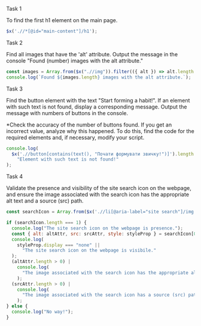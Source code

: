 Task 1

To find the first h1 element on the main page.

```javascript
$x('.//*[@id="main-content"]/h1');
```

Task 2

Find all images that have the 'alt' attribute. Output the message in the console "Found (number) images with the alt attribute."

```javascript
const images = Array.from($x(".//img")).filter(({ alt }) => alt.length > 0);
console.log(`Found ${images.length} images with the alt attribute.`);
```

Task 3

Find the button element with the text "Start forming a habit!". If an element with such text is not found, display a corresponding message. Output the message with numbers of buttons in the console.

\*Check the accuracy of the number of buttons found. If you get an incorrect value, analyze why this happened. To do this, find the code for the required elements and, if necessary, modify your script.

```javascript
console.log(
  $x('.//button[contains(text(), "Почати формувати звичку!")]').length |
    "Element with such text is not found!"
);
```

Task 4

Validate the presence and visibility of the site search icon on the webpage, and ensure the image associated with the search icon has the appropriate alt text and a source (src) path.

```javascript
const searchIcon = Array.from($x('.//li[@aria-label="site search"]/img'));

if (searchIcon.length === 1) {
  console.log("The site search icon on the webpage is presence.");
  const { alt: altAttr, src: srcAttr, style: styleProp } = searchIcon[0];
  console.log(
    styleProp.display === "none" ||
      "The site search icon on the webpage is visibile."
  );
  (altAttr.length > 0) |
    console.log(
      "The image associated with the search icon has the appropriate alt text."
    );
  (srcAttr.length > 0) |
    console.log(
      "The image associated with the search icon has a source (src) path."
    );
} else {
  console.log("No way!");
}
```
